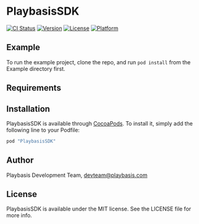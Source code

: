 # PlaybasisSDK

[![CI Status](http://img.shields.io/travis/thanakij-playbasis/PlaybasisSDK.svg?style=flat)](https://travis-ci.org/thanakij-playbasis/PlaybasisSDK)
[![Version](https://img.shields.io/cocoapods/v/PlaybasisSDK.svg?style=flat)](http://cocoapods.org/pods/PlaybasisSDK)
[![License](https://img.shields.io/cocoapods/l/PlaybasisSDK.svg?style=flat)](http://cocoapods.org/pods/PlaybasisSDK)
[![Platform](https://img.shields.io/cocoapods/p/PlaybasisSDK.svg?style=flat)](http://cocoapods.org/pods/PlaybasisSDK)

## Example

To run the example project, clone the repo, and run `pod install` from the Example directory first.

## Requirements

## Installation

PlaybasisSDK is available through [CocoaPods](http://cocoapods.org). To install
it, simply add the following line to your Podfile:

```ruby
pod "PlaybasisSDK"
```

## Author

Playbasis Development Team, devteam@playbasis.com

## License

PlaybasisSDK is available under the MIT license. See the LICENSE file for more info.
